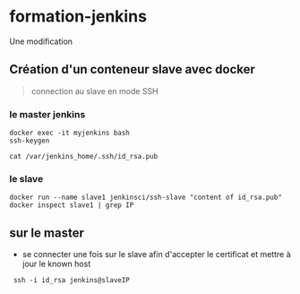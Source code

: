 # formation-jenkins
Une modification

## Création d'un conteneur slave avec docker
> connection au slave en mode SSH

### le master jenkins 
```
docker exec -it myjenkins bash
ssh-keygen

cat /var/jenkins_home/.ssh/id_rsa.pub
```

### le slave
```
docker run --name slave1 jenkinsci/ssh-slave "content of id_rsa.pub"
docker inspect slave1 | grep IP
```

## sur le master
 - se connecter une fois sur le slave afin d'accepter le certificat et mettre à jour le known host

```
 ssh -i id_rsa jenkins@slaveIP
``` 
